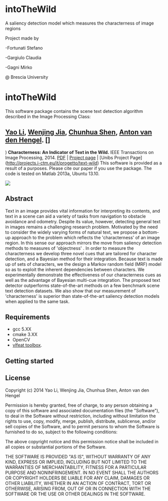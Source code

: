 # intoTheWild
A saliency detection model which measures the characterness of image regions

Project made by

-Fortunati Stefano

-Gargiulo Claudia

-Gagni Mirko

@ Brescia University



intoTheWild
=============

This software package contains the scene text detection algorithm described in the Image Processing Class: 

## [Yao Li](https://cs.adelaide.edu.au/~yaoli/), [Wenjing Jia](http://cfsites1.uts.edu.au/research/strengths/inext/member-detail.cfm?StaffID=4857), [Chunhua Shen](http://cs.adelaide.edu.au/~chhshen/), [Anton van den Hengel](http://cs.adelaide.edu.au/~hengel/). []
)
**Characterness: An Indicator of Text in the Wild.** IEEE Transactions on Image Processing, 2014. [PDF](http://cs.adelaide.edu.au/~yaoli/wp-content/publications/tip14_characterness.pdf) | [Project page](http://cs.adelaide.edu.au/~yaoli/?page_id=111/) | [Unibs Project Page] (http://projects.i-ctm.eu/it/progetto/text-wild)
This software is provided as a result of a  purposes. Please cite our paper if you use the package. The code is tested on Matlab 2013a, Ubuntu 13.10. 

![](http://cs.adelaide.edu.au/~yaoli/wp-content/uploads/2013/11/characterness_pipeline2.png)



Abstract
--------

Text in an image provides vital information for interpreting its contents, and text in a scene can aid a variety of tasks from navigation to obstacle avoidance and odometry. Despite its value, however, detecting general text in images remains a challenging research problem. Motivated by the need to consider the widely varying forms of natural text, we propose a bottom-up approach to the problem which reflects the 'characterness' of an image region. In this sense our approach mirrors the move from saliency detection methods to measures of 'objectness' . In order to measure the characterness we develop three novel cues that are tailored for character detection, and a Bayesian method for their integration. Because text is made up of sets of characters, we the design a Markov random field (MRF) model so as to exploit the inherent dependencies between characters. We experimentally demonstrate the effectiveness of our characterness cues as well as the advantage of Bayesian multi-cue integration. The proposed text detector outperforms state-of-the-art methods on a few benchmark scene text detection datasets. We also show that our measurement of 'characterness' is superior than state-of-the-art saliency detection models when applied to the same task.

Requirements
-------------
- gcc 5.XX
- cmake 3.XX
- OpenCV 
- [vlfeat toolbox](http://www.vlfeat.org/). 

Getting started
---------------

License
-------
Copyright (c) 2014 Yao Li, Wenjing Jia, Chunhua Shen, Anton van den Hengel

Permission is hereby granted, free of charge, to any person obtaining a copy of
this software and associated documentation files (the "Software"), to deal in
the Software without restriction, including without limitation the rights to
use, copy, modify, merge, publish, distribute, sublicense, and/or sell copies
of the Software, and to permit persons to whom the Software is furnished to do
so, subject to the following conditions:

The above copyright notice and this permission notice shall be included in all
copies or substantial portions of the Software.

THE SOFTWARE IS PROVIDED "AS IS", WITHOUT WARRANTY OF ANY KIND, EXPRESS OR
IMPLIED, INCLUDING BUT NOT LIMITED TO THE WARRANTIES OF MERCHANTABILITY,
FITNESS FOR A PARTICULAR PURPOSE AND NONINFRINGEMENT. IN NO EVENT SHALL THE
AUTHORS OR COPYRIGHT HOLDERS BE LIABLE FOR ANY CLAIM, DAMAGES OR OTHER
LIABILITY, WHETHER IN AN ACTION OF CONTRACT, TORT OR OTHERWISE, ARISING FROM,
OUT OF OR IN CONNECTION WITH THE SOFTWARE OR THE USE OR OTHER DEALINGS IN THE
SOFTWARE.
